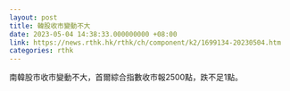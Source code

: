 ```yaml
---
layout: post
title: 韓股收市變動不大
date: 2023-05-04 14:38:33.000000000 +08:00
link: https://news.rthk.hk/rthk/ch/component/k2/1699134-20230504.htm
categories: rthk
---
```


南韓股市收市變動不大，首爾綜合指數收市報2500點，跌不足1點。
